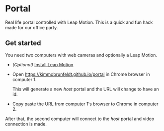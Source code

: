 # Portal

Real life portal controlled with Leap Motion. This is a quick and fun hack made for our office party.


## Get started

You need two computers with web cameras and optionally a Leap Motion.

* *(Optional)* [Install Leap Motion](https://www.leapmotion.com/setup).
* Open https://kimmobrunfeldt.github.io/portal in Chrome browser in computer 1.

    This will generate a new *host* portal and the URL will change to have an id.

* Copy paste the URL from computer 1's browser to Chrome in computer 2.

After that, the second computer will connect to the *host* portal and video connection is made.
